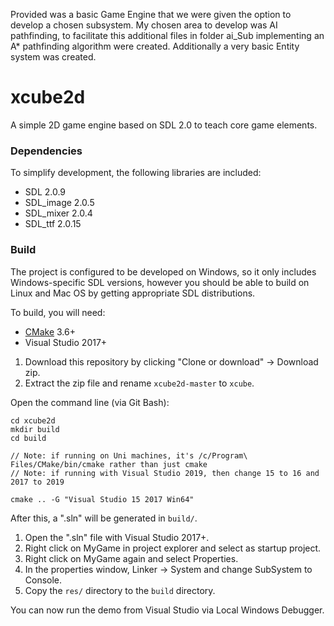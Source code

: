 Provided was a basic Game Engine that we were given the option to develop a chosen subsystem. My chosen area to develop was AI pathfinding, to facilitate this additional files in folder ai_Sub implementing an A* pathfinding algorithm were created. Additionally a very basic Entity system was created.

xcube2d
=======

A simple 2D game engine based on SDL 2.0 to teach core game elements.

### Dependencies

To simplify development, the following libraries are included:

* SDL 2.0.9
* SDL_image 2.0.5
* SDL_mixer 2.0.4
* SDL_ttf 2.0.15

### Build

The project is configured to be developed on Windows, so it only includes Windows-specific SDL versions, however you should be able to build on Linux and Mac OS by getting appropriate SDL distributions.

To build, you will need:

* [CMake](https://cmake.org/) 3.6+
* Visual Studio 2017+

1. Download this repository by clicking "Clone or download" -> Download zip.
2. Extract the zip file and rename `xcube2d-master` to `xcube`.

Open the command line (via Git Bash):

```
cd xcube2d
mkdir build
cd build

// Note: if running on Uni machines, it's /c/Program\ Files/CMake/bin/cmake rather than just cmake
// Note: if running with Visual Studio 2019, then change 15 to 16 and 2017 to 2019

cmake .. -G "Visual Studio 15 2017 Win64"

```

After this, a ".sln" will be generated in `build/`.

1. Open the ".sln" file with Visual Studio 2017+.
2. Right click on MyGame in project explorer and select as startup project.
3. Right click on MyGame again and select Properties.
4. In the properties window, Linker -> System and change SubSystem to Console.
5. Copy the `res/` directory to the `build` directory.

You can now run the demo from Visual Studio via Local Windows Debugger.
